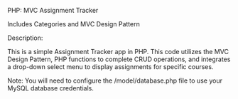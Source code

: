 PHP: MVC Assignment Tracker

Includes Categories and MVC Design Pattern

Description:

This is a simple Assignment Tracker app in PHP. This code utilizes the MVC Design Pattern, PHP functions to complete CRUD operations, and integrates a drop-down select menu to display assignments for specific courses.

Note: You will need to configure the /model/database.php file to use your MySQL database credentials.